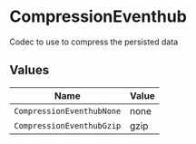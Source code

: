 # CompressionEventhub

Codec to use to compress the persisted data


## Values

| Name                      | Value                     |
| ------------------------- | ------------------------- |
| `CompressionEventhubNone` | none                      |
| `CompressionEventhubGzip` | gzip                      |